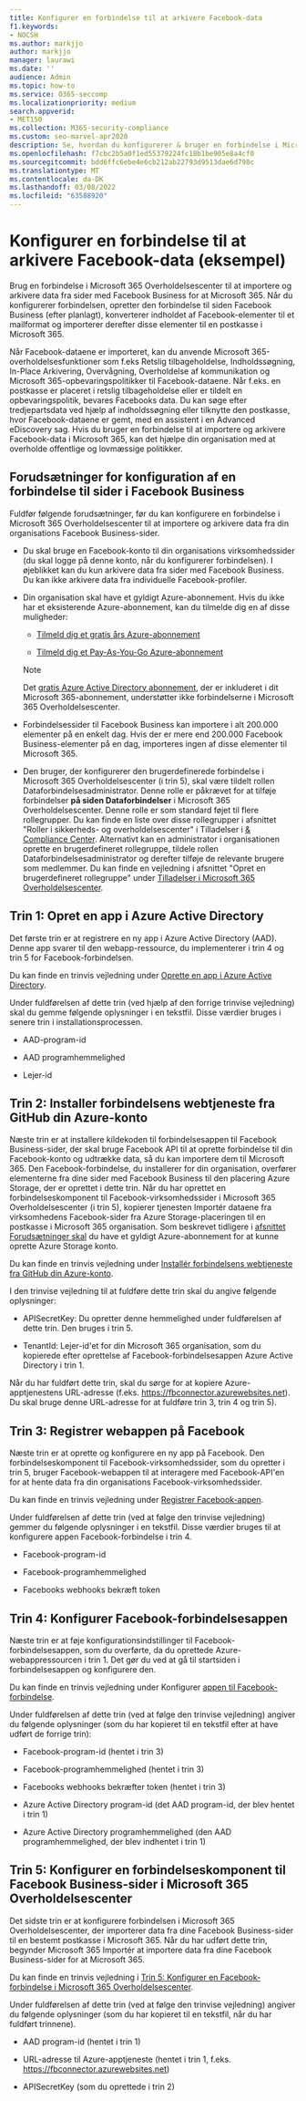 ```yaml
---
title: Konfigurer en forbindelse til at arkivere Facebook-data
f1.keywords:
- NOCSH
ms.author: markjjo
author: markjjo
manager: laurawi
ms.date: ''
audience: Admin
ms.topic: how-to
ms.service: O365-seccomp
ms.localizationpriority: medium
search.appverid:
- MET150
ms.collection: M365-security-compliance
ms.custom: seo-marvel-apr2020
description: Se, hvordan du konfigurerer & bruger en forbindelse i Microsoft 365 Overholdelsescenter til at importere & arkivere data fra sider i Facebook Business for at Microsoft 365.
ms.openlocfilehash: f7cbc2b5a0f1ed55379224fc18b1be905e8a4cf0
ms.sourcegitcommit: bdd6ffc6ebe4e6cb212ab22793d9513dae6d798c
ms.translationtype: MT
ms.contentlocale: da-DK
ms.lasthandoff: 03/08/2022
ms.locfileid: "63588920"
---
```

# <a name="set-up-a-connector-to-archive-facebook-data-preview"></a>Konfigurer en forbindelse til at arkivere Facebook-data (eksempel)

Brug en forbindelse i Microsoft 365 Overholdelsescenter til at importere og arkivere data fra sider med Facebook Business for at Microsoft 365. Når du konfigurerer forbindelsen, opretter den forbindelse til siden Facebook Business (efter planlagt), konverterer indholdet af Facebook-elementer til et mailformat og importerer derefter disse elementer til en postkasse i Microsoft 365.

Når Facebook-dataene er importeret, kan du anvende Microsoft 365-overholdelsesfunktioner som f.eks Retslig tilbageholdelse, Indholdssøgning, In-Place Arkivering, Overvågning, Overholdelse af kommunikation og Microsoft 365-opbevaringspolitikker til Facebook-dataene. Når f.eks. en postkasse er placeret i retslig tilbageholdelse eller er tildelt en opbevaringspolitik, bevares Facebooks data. Du kan søge efter tredjepartsdata ved hjælp af indholdssøgning eller tilknytte den postkasse, hvor Facebook-dataene er gemt, med en assistent i en Advanced eDiscovery sag. Hvis du bruger en forbindelse til at importere og arkivere Facebook-data i Microsoft 365, kan det hjælpe din organisation med at overholde offentlige og lovmæssige politikker.

## <a name="prerequisites-for-setting-up-a-connector-for-facebook-business-pages"></a>Forudsætninger for konfiguration af en forbindelse til sider i Facebook Business

Fuldfør følgende forudsætninger, før du kan konfigurere en forbindelse i Microsoft 365 Overholdelsescenter til at importere og arkivere data fra din organisations Facebook Business-sider. 

- Du skal bruge en Facebook-konto til din organisations virksomhedssider (du skal logge på denne konto, når du konfigurerer forbindelsen). I øjeblikket kan du kun arkivere data fra sider med Facebook Business. Du kan ikke arkivere data fra individuelle Facebook-profiler.

- Din organisation skal have et gyldigt Azure-abonnement. Hvis du ikke har et eksisterende Azure-abonnement, kan du tilmelde dig en af disse muligheder:

    - [Tilmeld dig et gratis års Azure-abonnement](https://azure.microsoft.com/free)

    - [Tilmeld dig et Pay-As-You-Go Azure-abonnement](https://azure.microsoft.com/pricing/purchase-options/pay-as-you-go/)

    > [!NOTE]
    > Det [gratis Azure Active Directory abonnement](use-your-free-azure-ad-subscription-in-office-365.md), der er inkluderet i dit Microsoft 365-abonnement, understøtter ikke forbindelserne i Microsoft 365 Overholdelsescenter.

- Forbindelsessider til Facebook Business kan importere i alt 200.000 elementer på en enkelt dag. Hvis der er mere end 200.000 Facebook Business-elementer på en dag, importeres ingen af disse elementer til Microsoft 365.

- Den bruger, der konfigurerer den brugerdefinerede forbindelse i Microsoft 365 Overholdelsescenter (i trin 5), skal være tildelt rollen Dataforbindelsesadministrator. Denne rolle er påkrævet for at tilføje forbindelser **på siden Dataforbindelser** i Microsoft 365 Overholdelsescenter. Denne rolle er som standard føjet til flere rollegrupper. Du kan finde en liste over disse rollegrupper i afsnittet "Roller i sikkerheds- og overholdelsescenter" i Tilladelser i [& Compliance Center](../security/office-365-security/permissions-in-the-security-and-compliance-center.md#roles-in-the-security--compliance-center). Alternativt kan en administrator i organisationen oprette en brugerdefineret rollegruppe, tildele rollen Dataforbindelsesadministrator og derefter tilføje de relevante brugere som medlemmer. Du kan finde en vejledning i afsnittet "Opret en brugerdefineret rollegruppe" under [Tilladelser i Microsoft 365 Overholdelsescenter](microsoft-365-compliance-center-permissions.md#create-a-custom-role-group).

## <a name="step-1-create-an-app-in-azure-active-directory"></a>Trin 1: Opret en app i Azure Active Directory

Det første trin er at registrere en ny app i Azure Active Directory (AAD). Denne app svarer til den webapp-ressource, du implementerer i trin 4 og trin 5 for Facebook-forbindelsen. 

Du kan finde en trinvis vejledning under [Oprette en app i Azure Active Directory](deploy-facebook-connector.md#step-1-create-an-app-in-azure-active-directory).

Under fuldførelsen af dette trin (ved hjælp af den forrige trinvise vejledning) skal du gemme følgende oplysninger i en tekstfil. Disse værdier bruges i senere trin i installationsprocessen.

- AAD-program-id

- AAD programhemmelighed

- Lejer-id

## <a name="step-2-deploy-the-connector-web-service-from-github-to-your-azure-account"></a>Trin 2: Installer forbindelsens webtjeneste fra GitHub din Azure-konto

Næste trin er at installere kildekoden til forbindelsesappen til Facebook Business-sider, der skal bruge Facebook API til at oprette forbindelse til din Facebook-konto og udtrække data, så du kan importere dem til Microsoft 365. Den Facebook-forbindelse, du installerer for din organisation, overfører elementerne fra dine sider med Facebook Business til den placering Azure Storage, der er oprettet i dette trin. Når du har oprettet en forbindelseskomponent til Facebook-virksomhedssider i Microsoft 365 Overholdelsescenter (i trin 5), kopierer tjenesten Importér dataene fra virksomhedens Facebook-sider fra Azure Storage-placeringen til en postkasse i Microsoft 365 organisation. Som beskrevet tidligere i [afsnittet Forudsætninger skal](#prerequisites-for-setting-up-a-connector-for-facebook-business-pages) du have et gyldigt Azure-abonnement for at kunne oprette Azure Storage konto.

Du kan finde en trinvis vejledning under [Installér forbindelsens webtjeneste fra GitHub din Azure-konto](deploy-facebook-connector.md#step-2-deploy-the-connector-web-service-from-github-to-your-azure-account).

I den trinvise vejledning til at fuldføre dette trin skal du angive følgende oplysninger:

- APISecretKey: Du opretter denne hemmelighed under fuldførelsen af dette trin. Den bruges i trin 5.

- TenantId: Lejer-id'et for din Microsoft 365 organisation, som du kopierede efter oprettelse af Facebook-forbindelsesappen Azure Active Directory i trin 1.

Når du har fuldført dette trin, skal du sørge for at kopiere Azure-apptjenestens URL-adresse (f.eks. https://fbconnector.azurewebsites.net). Du skal bruge denne URL-adresse for at fuldføre trin 3, trin 4 og trin 5).

## <a name="step-3-register-the-web-app-on-facebook"></a>Trin 3: Registrer webappen på Facebook

Næste trin er at oprette og konfigurere en ny app på Facebook. Den forbindelseskomponent til Facebook-virksomhedssider, som du opretter i trin 5, bruger Facebook-webappen til at interagere med Facebook-API'en for at hente data fra din organisations Facebook-virksomhedssider.

Du kan finde en trinvis vejledning under [Registrer Facebook-appen](deploy-facebook-connector.md#step-3-register-the-facebook-app).

Under fuldførelsen af dette trin (ved at følge den trinvise vejledning) gemmer du følgende oplysninger i en tekstfil. Disse værdier bruges til at konfigurere appen Facebook-forbindelse i trin 4.

- Facebook-program-id

- Facebook-programhemmelighed

- Facebooks webhooks bekræft token

## <a name="step-4-configure-the-facebook-connector-app"></a>Trin 4: Konfigurer Facebook-forbindelsesappen

Næste trin er at føje konfigurationsindstillinger til Facebook-forbindelsesappen, som du overførte, da du oprettede Azure-webappressourcen i trin 1. Det gør du ved at gå til startsiden i forbindelsesappen og konfigurere den.

Du kan finde en trinvis vejledning under Konfigurer [appen til Facebook-forbindelse](archive-facebook-data-with-sample-connector.md#step-4-configure-the-facebook-connector-app).

Under fuldførelsen af dette trin (ved at følge den trinvise vejledning) angiver du følgende oplysninger (som du har kopieret til en tekstfil efter at have udført de forrige trin):

- Facebook-program-id (hentet i trin 3)

- Facebook-programhemmelighed (hentet i trin 3)

- Facebooks webhooks bekræfter token (hentet i trin 3)

- Azure Active Directory program-id (det AAD program-id, der blev hentet i trin 1)

- Azure Active Directory programhemmelighed (den AAD programhemmelighed, der blev indhentet i trin 1)

## <a name="step-5-set-up-a-facebook-business-pages-connector-in-the-microsoft-365-compliance-center"></a>Trin 5: Konfigurer en forbindelseskomponent til Facebook Business-sider i Microsoft 365 Overholdelsescenter

Det sidste trin er at konfigurere forbindelsen i Microsoft 365 Overholdelsescenter, der importerer data fra dine Facebook Business-sider til en bestemt postkasse i Microsoft 365. Når du har udført dette trin, begynder Microsoft 365 Importér at importere data fra dine Facebook Business-sider for at Microsoft 365.

Du kan finde en trinvis vejledning i [Trin 5: Konfigurer en Facebook-forbindelse i Microsoft 365 Overholdelsescenter](deploy-facebook-connector.md#step-5-set-up-a-facebook-connector-in-the-microsoft-365-compliance-center). 

Under fuldførelsen af dette trin (ved at følge den trinvise vejledning) angiver du følgende oplysninger (som du har kopieret til en tekstfil, når du har fuldført trinnene).

- AAD program-id (hentet i trin 1)

- URL-adresse til Azure-apptjeneste (hentet i trin 1, f.eks. https://fbconnector.azurewebsites.net)

- APISecretKey (som du oprettede i trin 2)